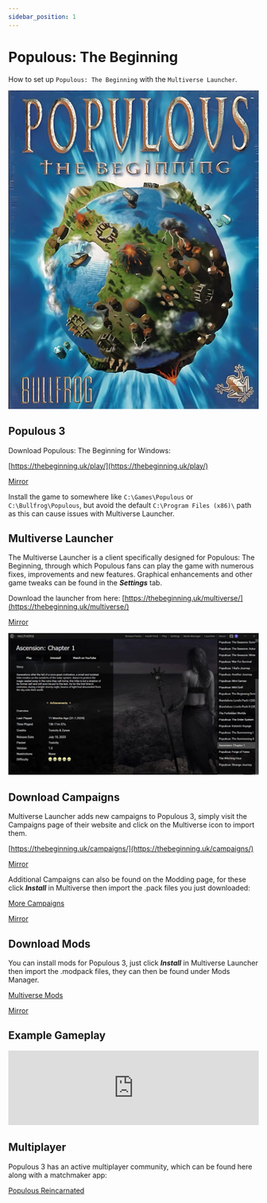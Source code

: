 ```yaml
---
sidebar_position: 1
---
```


# Populous: The Beginning

How to set up `Populous: The Beginning` with the `Multiverse Launcher`.

![Populous: The Beginning](./img/populous-the-beginning.jpg)

## Populous 3

Download Populous: The Beginning for Windows:

[https://thebeginning.uk/play/](https://thebeginning.uk/play/)

[Mirror](https://1024terabox.com/s/1NOrYZYAhSnkONGGUqm8NZQ)

Install the game to somewhere like `C:\Games\Populous` or `C:\Bullfrog\Populous`, but avoid the default `C:\Program Files (x86)\` path as this can cause issues with Multiverse Launcher.

## Multiverse Launcher

The Multiverse Launcher is a client specifically designed for Populous: The Beginning, through which Populous fans can play the game with numerous fixes, improvements and new features. Graphical enhancements and other game tweaks can be found in the ***Settings*** tab.

Download the launcher from here:
[https://thebeginning.uk/multiverse/](https://thebeginning.uk/multiverse/)

[Mirror](https://1024terabox.com/s/1NOrYZYAhSnkONGGUqm8NZQ)

![Multiverse Launcher](./img/multiverse-launcher.jpg)


## Download Campaigns

Multiverse Launcher adds new campaigns to Populous 3, simply visit the Campaigns page of their website and click on the Multiverse icon to import them.

[https://thebeginning.uk/campaigns/](https://thebeginning.uk/campaigns/)

[Mirror](https://1024terabox.com/s/1NOrYZYAhSnkONGGUqm8NZQ)

Additional Campaigns can also be found on the Modding page, for these click ***Install*** in Multiverse then import the .pack files you just downloaded:

[More Campaigns](https://thebeginning.uk/more-campaigns/)

[Mirror](https://1024terabox.com/s/1NOrYZYAhSnkONGGUqm8NZQ)

## Download Mods

You can install mods for Populous 3, just click ***Install*** in Multiverse Launcher then import the .modpack files, they can then be found under Mods Manager.

[Multiverse Mods](https://thebeginning.uk/multiverse-mods/)

[Mirror](https://1024terabox.com/s/1NOrYZYAhSnkONGGUqm8NZQ)

## Example Gameplay

<iframe width="100%" style={{"aspect-ratio": "16 / 9"}} src="https://www.youtube.com/embed/q0l8E8G61OE" title="Populous: The Beginning" frameborder="0" allow="accelerometer; autoplay; clipboard-write; encrypted-media; gyroscope; picture-in-picture; web-share" referrerpolicy="strict-origin-when-cross-origin" allowfullscreen></iframe>

## Multiplayer

Populous 3 has an active multiplayer community, which can be found here along with a matchmaker app:

[Populous Reincarnated](https://www.popre.net/)